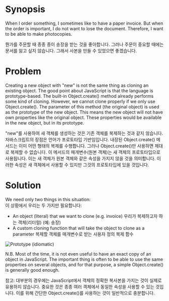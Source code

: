 # Synopsis

When I order something, I sometimes like to have a paper invoice.
But when the order is important, I do not want to lose the document.
Therefore, I want to be able to make photocopies.

뭔가를 주문할 때 종종 종이 송장을 받는 것을 좋아합니다. 그러나 주문이 중요할 때에는 문서를 잃고 싶지 않습니다. 그래서 사본을 만들 수 있었으면 좋겠습니다.

# Problem

Creating a new object with "new" is not the same thing as cloning an existing object.
The good point about JavaScript is that the language is prototype-based.
The built-in Object.create() method already performs some kind of cloning.
However, we cannot clone properly if we only use Object.create().
The parameter of this method (the original object) is used as the prototype of the new object.
This means the new object will not have own properties like the original object.
These properties would be available in the new object, but in its prototype.

"new"를 사용하여 새 객체를 생성하는 것은 기존 객체를 복제하는 것과 같지 않습니다. 자바스크립트의 장점은 언어가 프로토타입 기반임입니다. 내장된 Object.create() 메서드는 이미 어떤 형태의 복제를 수행합니다. 그러나 Object.create()만 사용하면 제대로 복제할 수 없습니다. 이 메서드의 매개변수(원본 객체)는 새 객체의 프로토타입으로 사용됩니다. 이는 새 객체가 원본 객체와 같은 속성을 가지지 않을 것을 의미합니다. 이러한 속성은 새 객체에서 사용할 수 있지만 그것의 프로토타입에 있을 것입니다.

# Solution

We need only two things in this situation:  
이 상황에서 우리는 두 가지만 필요합니다:

  * An object (literal) that we want to clone (e.g. invoice)
    우리가 복제하고자 하는 객체(리터럴) (예: 송장)
  * A custom cloning function that will take the object to clone as a parameter
    복제할 객체를 매개변수로 받는 사용자 정의 복제 함수

![Prototype (idiomatic)](Prototype.png)

N.B. Most of the time, it is not even useful to have an exact copy of an object in JavaScript. The important thing is often to be able to use the same properties on several objects, and for that purpose, a simple Object.create() is generally good enough.

참고: 대부분의 경우에는 JavaScript에서 객체의 정확한 복사본을 가지는 것이 실제로 유용하지 않습니다. 중요한 것은 종종 여러 객체에서 동일한 속성을 사용할 수 있는 것입니다. 이를 위해 간단한 Object.create()를 사용하는 것이 일반적으로 충분합니다.
